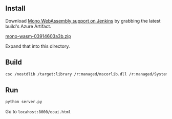 
## Install

Download [Mono WebAssembly support on Jenkins](https://jenkins.mono-project.com//job/test-mono-mainline-webassembly/) by
grabbing the latest build's Azure Artifact.

[mono-wasm-03914603a3b.zip](https://jenkins.mono-project.com/job/test-mono-mainline-webassembly/71/label=highsierra/Azure/processDownloadRequest/71/highsierra/sdks/wasm/mono-wasm-03914603a3b.zip)

Expand that into this directory.



## Build

```bash
csc /nostdlib /target:library /r:managed/mscorlib.dll /r:managed/System.Runtime.dll /r:managed/Xamarin.Forms.Core.dll /r:managed/Ooui.dll /r:managed/Ooui.Forms.dll /out:managed/Ooui.Sample.dll ../Samples/ISample.cs ../Samples/BoxViewClockSample.cs ooui-sample.cs
```


## Run

```bash
python server.py
```

Go to `locahost:8000/ooui.html`
